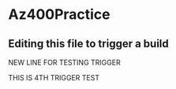 # Az400Practice

## Editing this file to trigger a build


NEW LINE FOR TESTING TRIGGER

THIS IS 4TH TRIGGER TEST
